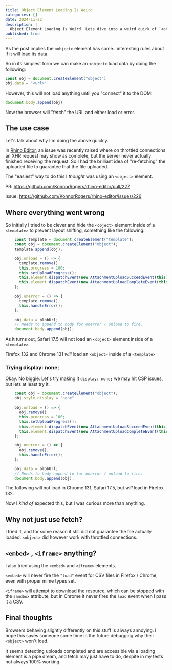```yaml
---
title: Object Element Loading Is Weird
categories: []
date: 2024-11-22
description: |
  Object Element Loading Is Weird. Lets dive into a weird quirk of `<object>` loading I discovered.
published: true
---
```


As the post implies the `<object>` element has some...interesting rules about if it will load its data.

So in its simplest form we can make an `<object>` load data by doing the following:

```js
const obj = document.createElement("object")
obj.data = "<url>"
```

However, this will not load anything until you "connect" it to the DOM:

```js
document.body.append(obj)
```

Now the browser will "fetch" the URL and either load or error.

## The use case

Let's talk about why I'm doing the above quickly.

In [Rhino Editor](https://rhino-editor.vercel.app), an issue was recently raised where on throttled connections an XHR request may show as complete, but the server never actually finished receiving the request. So I had the brilliant idea of "re-fetching" the uploaded file to guarantee that the file uploaded.

The "easiest" way to do this I _thought_ was using an `<object>` element.

PR: <https://github.com/KonnorRogers/rhino-editor/pull/227>

Issue: <https://github.com/KonnorRogers/rhino-editor/issues/226>

## Where everything went wrong

So initially I tried to be clever and hide the `<object>` element inside of a `<template>` to prevent layout shifting, something like the following:

```js
    const template = document.createElement("template");
    const obj = document.createElement("object");
    template.append(obj);

    obj.onload = () => {
      template.remove()
      this.progress = 100;
      this.setUploadProgress();
      this.element.dispatchEvent(new AttachmentUploadSucceedEvent(this));
      this.element.dispatchEvent(new AttachmentUploadCompleteEvent(this));
    };

    obj.onerror = () => {
      template.remove();
      this.handleError();
    };

    obj.data = blobUrl;
    // Needs to append to body for onerror / onload to fire.
    document.body.append(obj);
```

As it turns out, Safari 17.5 will not load an `<object>` element inside of a `<template>`.

Firefox 132 and Chrome 131 *will* load an `<object>` inside of a `<template>`

### Trying display: none;

Okay. No biggie. Let's try making it `display: none;` we may hit CSP issues, but lets at least try it.

```js
    const obj = document.createElement("object");
    obj.style.display = "none"

    obj.onload = () => {
      obj.remove()
      this.progress = 100;
      this.setUploadProgress();
      this.element.dispatchEvent(new AttachmentUploadSucceedEvent(this));
      this.element.dispatchEvent(new AttachmentUploadCompleteEvent(this));
    };

    obj.onerror = () => {
      obj.remove();
      this.handleError();
    };

    obj.data = blobUrl;
    // Needs to body append to for onerror / onload to fire.
    document.body.append(obj);
```

The following will not load in Chrome 131, Safari 17.5, but _will_ load in Firefox 132.

Now I _kind of_ expected this, but I was curious more than anything.

## Why not just use fetch?

I tried it, and for some reason it still did not guarantee the file actually loaded. `<object>` did however work with throttled connections.

## `<embed>` , `<iframe>` anything?

I also tried using the `<embed>` and `<iframe>` elements.

`<embed>` will never fire the `"load"` event for CSV files in Firefox / Chrome, even with proper mime types set.

`<iframe>` will attempt to download the resource, which can be stopped with the `sandbox` attribute, but in Chrome it never fires the `load` event when I pass it a CSV.

## Final thoughts

Browsers behaving slightly differently on this stuff is always annoying. I hope this saves someone some time in the future debugging why their `<object>` won't load.

It seems detecting uploads completed and are accessible via a loading element is a pipe dream, and fetch may just have to do, despite in my tests not always 100% working.
